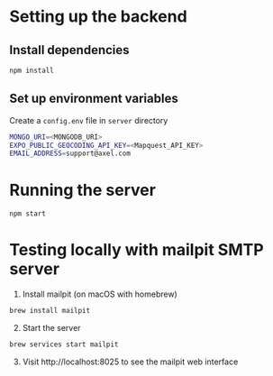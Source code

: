 # Setting up the backend

## Install dependencies

```bash
npm install
```

## Set up environment variables

Create a `config.env` file in `server` directory

```bash
MONGO_URI=<MONGODB_URI>
EXPO_PUBLIC_GEOCODING_API_KEY=<Mapquest_API_KEY>
EMAIL_ADDRESS=support@axel.com
```

# Running the server

```bash
npm start
```

# Testing locally with mailpit SMTP server

1. Install mailpit (on macOS with homebrew)

```bash
brew install mailpit
```

2. Start the server

```bash
brew services start mailpit
```

3. Visit http://localhost:8025 to see the mailpit web interface
